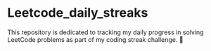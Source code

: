 # Leetcode_daily_streaks
This repository is dedicated to tracking my daily progress in solving LeetCode problems as part of my coding streak challenge. 🚀
